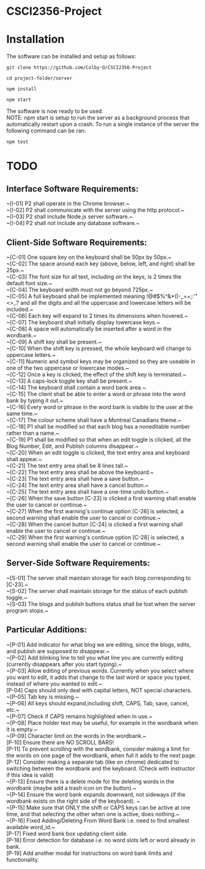 # CSCI2356-Project

# Installation

The software can be installed and setup as follows:

```
git clone https://github.com/Colby-O/CSCI2356-Project
```

```
cd project-folder/server
```

```
npm install
```

```
npm start
```

The software is now ready to be used. <br>
NOTE: npm start is setup to run the server as a background process that automatically restart upon a crash. To run a single instance of the server the following command can be ran:

```
npm test
```

# TODO

## Interface Software Requirements:

~[I-01] P2 shall operate in the Chrome browser.~ <br>
~[I-02] P2 shall communicate with the server using the http protocol.~ <br>
~[I-03] P2 shall include Node.js server software.~ <br>
~[I-04] P2 shall not include any database software.~ <br>

## Client-Side Software Requirements:

~[C-01] One square key on the keyboard shall be 50px by 50px.~ <br>
~[C-02] The space around each key (above, below, left, and right) shall be 25px.~ <br>
~[C-03] The font size for all text, including on the keys, is 2 times the default font size.~ <br>
~[C-04] The keyboard width must not go beyond 725px.~ <br>
~[C-05] A full keyboard shall be implemented meaning !@#$%^&\*()-\_=+;:'"<>,.? and all the digits and all the uppercase and lowercase letters will be included.~ <br>
~[C-06] Each key will expand to 2 times its dimensions when hovered.~ <br>
~[C-07] The keyboard shall initially display lowercase keys.~ <br>
~[C-08] A space will automatically be inserted after a word in the wordbank.~ <br>
~[C-09] A shift key shall be present.~ <br>
~[C-10] When the shift key is pressed, the whole keyboard will change to uppercase letters.~ <br>
~[C-11] Numeric and symbol keys may be organized so they are useable in one of the two uppercase or lowercase modes.~ <br>
~[C-12] Once a key is clicked, the effect of the shift key is terminated.~ <br>
~[C-13] A caps-lock toggle key shall be present.~ <br>
~[C-14] The keyboard shall contain a word bank area.~ <br>
~[C-15] The client shall be able to enter a word or phrase into the word bank by typing it out.~ <br>
~[C-16] Every word or phrase in the word bank is visible to the user at the same time.~ <br>
~[C-17] The colour scheme shall have a Montreal Canadians theme.~ <br>
~[C-18] P1 shall be modified so that each blog has a noneditable number rather than a name.~ <br>
~[C-19] P1 shall be modified so that when an edit toggle is clicked, all the Blog Number, Edit, and Publish columns disappear.~ <br>
~[C-20] When an edit toggle is clicked, the text entry area and keyboard shall appear.~ <br>
~[C-21] The text entry area shall be 8 lines tall.~ <br>
~[C-22] The text entry area shall be above the keyboard.~ <br>
~[C-23] The text entry area shall have a save button.~ <br>
~[C-24] The text entry area shall have a cancel button.~ <br>
~[C-25] The text entry area shall have a one-time undo button.~ <br>
~[C-26] When the save button [C-23] is clicked a first warning shall enable the user to cancel or continue.~ <br>
~[C-27] When the first warning's continue option [C-26] is selected, a second warning shall enable the user to cancel or continue.~ <br>
~[C-28] When the cancel button [C-24] is clicked a first warning shall enable the user to cancel or continue.~ <br>
~[C-29] When the first warning's continue option [C-28] is selected, a second warning shall enable the user to cancel or continue.~ <br>

## Server-Side Software Requirements:

~[S-01] The server shall maintain storage for each blog corresponding to [C-23].~ <br>
~[S-02] The server shall maintain storage for the status of each publish toggle.~ <br>
~[S-03] The blogs and publish buttons status shall be lost when the server program stops.~ <br>

## Particular Additions:

~[P-01] Add indicator for what blog we are editing, since the blogs, edits, and publish are supposed to disappear.~ <br>
~[P-02] Add blinking line to tell you what line you are currently editing (currently disappears after you start typing).~ <br>
~[P-03] Allow editing of previous words. Currently when you select where you want to edit, it adds that change to the last word or space you typed, instead of where you wanted to edit.~ <br>
[P-04] Caps should only deal with capital letters, NOT special characters. <br>
~[P-05] Tab key is missing.~ <br>
~[P-06] All keys should expand,including shift, CAPS, Tab, save, cancel, etc.~ <br>
~[P-07] Check if CAPS remains highlighted when in use.~ <br>
~[P-08] Place holder text may be useful, for example in the wordbank when it is empty.~ <br>
~[P-09] Character limit on the words in the wordbank.~ <br>
[P-10] Ensure there are NO SCROLL BARS! <br>
[P-11] To prevent scrolling with the wordbank, consider making a limit for the words on one page of the wordbank, when full it adds to the next page. <br>
[P-12] Consider making a separate tab (like on chrome) dedicated to switching between the wordbank and the keyboard. (Check with instructor if this idea is valid) <br>
~[P-13] Ensure there is a delete mode for the deleting words in the wordbank (maybe add a trash icon on the button).~ <br>
~[P-14] Ensure the word bank expands downward, not sideways (if the wordbank exists on the right side of the keyboard). ~ <br>
~[P-15] Make sure that ONLY the shift or CAPS keys can be active at one time, and that selecting the other when one is active, does nothing.~ <br>
~[P-16] Fixed Adding/Deleting From Word Bank i.e. need to find smallest available word_id.~ <br>
[P-17] Fixed word bank box updating client side. <br>
[P-18] Error detection for database i.e. no word slots left or word already in bank. <br>
[P-19] Add another modal for instructions on word bank limits and functionality. <br>
